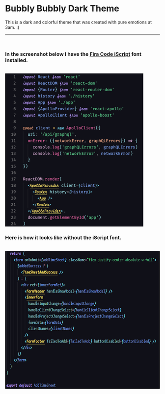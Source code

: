# Bubbly Bubbly Dark Theme
This is a dark and colorful theme that was created with pure emotions at 3am. :)

<hr/>
<br/>

### In the screenshot below I have the [Fira Code iScript](https://github.com/kencrocken/FiraCodeiScript) font installed.
<br/>

<img src="images/yes-iscript.png" width="450" height="500">

</br>

### Here is how it looks like without the iScript font.
<br/>

<img src="images/no-iscript.png" width="600" height="450">
